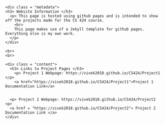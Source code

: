 <html>
  <head> 
    <title> CS424 </title> 
  </head> 
  
  <body> 
  
    <div class = "metadata"> 
    <h3> Website Information </h3> 
      <p> This page is hosted using github pages and is intended to show off the projects made for the CS 424 course. 
        <br>
        This page makes use of a Jekyll template for github pages. Everything else is my own work. 
      </p> 
    </div>
    
    <br>
    <br>
    
    <div class = "content">
      <h3> Links to Project Pages </h3> 
        <p> Project 1 Webpage: https://vivek2018.github.io/CS424/Project1 </p>
        <a href="https://vivek2018.github.io/CS424/Project1">Project 1 Documentation Link</a>


      <p> Project 2 Webpage: https://vivek2018.github.io/CS424/Project2 <p> 
      <a href = "https://vivek2018.github.io/CS424/Project2"> Project 2 Documentation Link </a>
    </div> 
  
  </body> 
</html>







